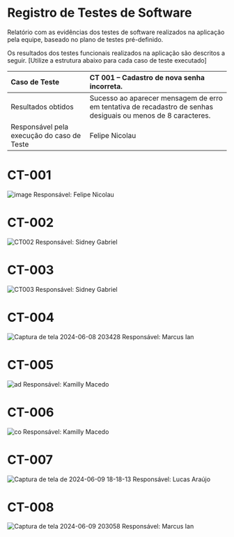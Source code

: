 # Registro de Testes de Software

Relatório com as evidências dos testes de software realizados na aplicação pela equipe, baseado no plano de testes pré-definido.

Os resultados dos testes funcionais realizados na aplicação são descritos a seguir. [Utilize a estrutura abaixo para cada caso de teste executado]

|Caso de Teste    | CT 001 – Cadastro de nova senha incorreta. |
|:---|:---|
| Resultados obtidos | Sucesso ao aparecer mensagem de erro em tentativa de recadastro de senhas desiguais ou menos de 8 caracteres.  |
| Responsável pela execução do caso de Teste | Felipe Nicolau |

# CT-001
![image](https://github.com/ICEI-PUC-Minas-PMV-ADS/pmv-ads-2024-1-e1-proj-web-t7-food-for-all/assets/160440848/385fa74f-64be-4cc9-864d-092742b9d4ff)
Responsável: Felipe Nicolau

# CT-002
![CT002](https://github.com/ICEI-PUC-Minas-PMV-ADS/pmv-ads-2024-1-e1-proj-web-t7-food-for-all/assets/163361061/93f3112d-e065-48d8-bcbd-5cb6eec081a3)
Responsável: Sidney Gabriel

# CT-003
![CT003](https://github.com/ICEI-PUC-Minas-PMV-ADS/pmv-ads-2024-1-e1-proj-web-t7-food-for-all/assets/163361061/8ab7b213-d5cc-4886-95d6-570967a4027b)
Responsável: Sidney Gabriel

# CT-004
![Captura de tela 2024-06-08 203428](https://github.com/ICEI-PUC-Minas-PMV-ADS/pmv-ads-2024-1-e1-proj-web-t7-food-for-all/assets/163657938/bafc8504-ec93-442e-9d83-264c0c70dccb)
Responsável: Marcus Ian

# CT-005
![ad](https://github.com/ICEI-PUC-Minas-PMV-ADS/pmv-ads-2024-1-e1-proj-web-t7-food-for-all/assets/160599457/4c79f734-ee28-4c8a-8d3e-9e39133770fe)
Responsável: Kamilly Macedo

# CT-006
![co](https://github.com/ICEI-PUC-Minas-PMV-ADS/pmv-ads-2024-1-e1-proj-web-t7-food-for-all/assets/160599457/e4d8c834-cc2a-4d97-a6f5-3c4f20baf9eb)
Responsável: Kamilly Macedo

# CT-007
![Captura de tela de 2024-06-09 18-18-13](https://github.com/ICEI-PUC-Minas-PMV-ADS/pmv-ads-2024-1-e1-proj-web-t7-food-for-all/assets/113399282/1d592f8e-f619-4948-b3d1-5675c3a60153)
Responsável: Lucas Araújo

# CT-008
![Captura de tela 2024-06-09 203058](https://github.com/ICEI-PUC-Minas-PMV-ADS/pmv-ads-2024-1-e1-proj-web-t7-food-for-all/assets/163657938/825a4191-d0c8-4f94-9bf3-0ff2451f887c)
Responsável: Marcus Ian


